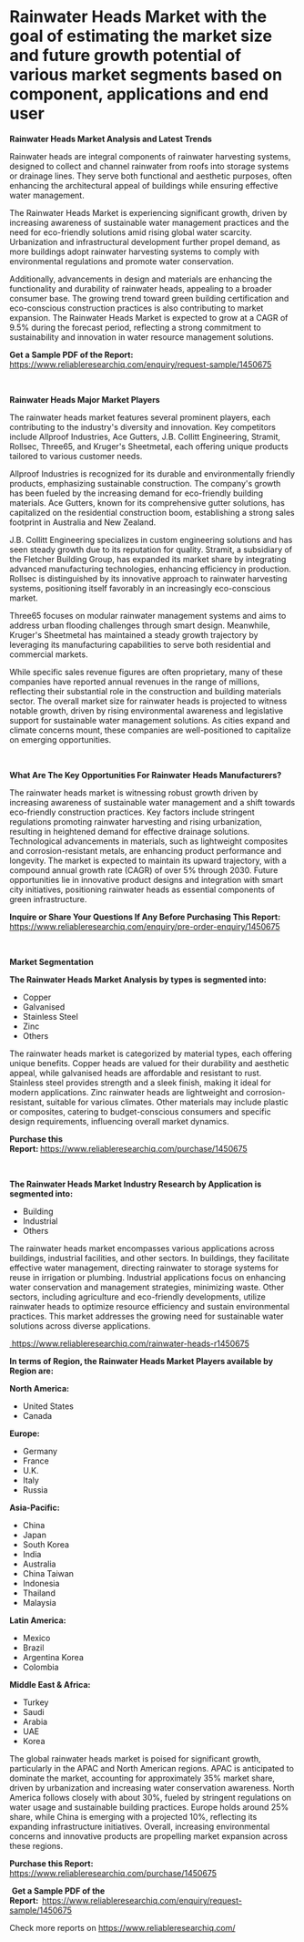 <p><h1>Rainwater Heads Market with the goal of estimating the market size and future growth potential of various market segments based on component, applications and end user</h1></p><p><strong>Rainwater Heads Market Analysis and Latest Trends</strong></p>
<p><p>Rainwater heads are integral components of rainwater harvesting systems, designed to collect and channel rainwater from roofs into storage systems or drainage lines. They serve both functional and aesthetic purposes, often enhancing the architectural appeal of buildings while ensuring effective water management. </p><p>The Rainwater Heads Market is experiencing significant growth, driven by increasing awareness of sustainable water management practices and the need for eco-friendly solutions amid rising global water scarcity. Urbanization and infrastructural development further propel demand, as more buildings adopt rainwater harvesting systems to comply with environmental regulations and promote water conservation. </p><p>Additionally, advancements in design and materials are enhancing the functionality and durability of rainwater heads, appealing to a broader consumer base. The growing trend toward green building certification and eco-conscious construction practices is also contributing to market expansion. The Rainwater Heads Market is expected to grow at a CAGR of 9.5% during the forecast period, reflecting a strong commitment to sustainability and innovation in water resource management solutions.</p></p>
<p><strong>Get a Sample PDF of the Report:&nbsp;</strong> <a href="https://www.reliableresearchiq.com/enquiry/request-sample/1450675?utm_campaign=2315&utm_medium=2&utm_source=Github&utm_content=ia&utm_term=11042025&utm_id=rainwater-heads">https://www.reliableresearchiq.com/enquiry/request-sample/1450675</a></p>
<p>&nbsp;</p>
<p><strong>Rainwater Heads Major Market Players</strong></p>
<p><p>The rainwater heads market features several prominent players, each contributing to the industry's diversity and innovation. Key competitors include Allproof Industries, Ace Gutters, J.B. Collitt Engineering, Stramit, Rollsec, Three65, and Kruger's Sheetmetal, each offering unique products tailored to various customer needs.</p><p>Allproof Industries is recognized for its durable and environmentally friendly products, emphasizing sustainable construction. The company's growth has been fueled by the increasing demand for eco-friendly building materials. Ace Gutters, known for its comprehensive gutter solutions, has capitalized on the residential construction boom, establishing a strong sales footprint in Australia and New Zealand.</p><p>J.B. Collitt Engineering specializes in custom engineering solutions and has seen steady growth due to its reputation for quality. Stramit, a subsidiary of the Fletcher Building Group, has expanded its market share by integrating advanced manufacturing technologies, enhancing efficiency in production. Rollsec is distinguished by its innovative approach to rainwater harvesting systems, positioning itself favorably in an increasingly eco-conscious market.</p><p>Three65 focuses on modular rainwater management systems and aims to address urban flooding challenges through smart design. Meanwhile, Kruger's Sheetmetal has maintained a steady growth trajectory by leveraging its manufacturing capabilities to serve both residential and commercial markets.</p><p>While specific sales revenue figures are often proprietary, many of these companies have reported annual revenues in the range of millions, reflecting their substantial role in the construction and building materials sector. The overall market size for rainwater heads is projected to witness notable growth, driven by rising environmental awareness and legislative support for sustainable water management solutions. As cities expand and climate concerns mount, these companies are well-positioned to capitalize on emerging opportunities.</p></p>
<p>&nbsp;</p>
<p><strong>What Are The Key Opportunities For Rainwater Heads Manufacturers?</strong></p>
<p><p>The rainwater heads market is witnessing robust growth driven by increasing awareness of sustainable water management and a shift towards eco-friendly construction practices. Key factors include stringent regulations promoting rainwater harvesting and rising urbanization, resulting in heightened demand for effective drainage solutions. Technological advancements in materials, such as lightweight composites and corrosion-resistant metals, are enhancing product performance and longevity. The market is expected to maintain its upward trajectory, with a compound annual growth rate (CAGR) of over 5% through 2030. Future opportunities lie in innovative product designs and integration with smart city initiatives, positioning rainwater heads as essential components of green infrastructure.</p></p>
<p><strong>Inquire or Share Your Questions If Any Before Purchasing This Report:</strong> <a href="https://www.reliableresearchiq.com/enquiry/pre-order-enquiry/1450675?utm_campaign=2315&utm_medium=2&utm_source=Github&utm_content=ia&utm_term=11042025&utm_id=rainwater-heads">https://www.reliableresearchiq.com/enquiry/pre-order-enquiry/1450675</a></p>
<p>&nbsp;</p>
<p><strong>Market Segmentation</strong></p>
<p><strong>The Rainwater Heads Market Analysis by types is segmented into:</strong></p>
<p><ul><li>Copper</li><li>Galvanised</li><li>Stainless Steel</li><li>Zinc</li><li>Others</li></ul></p>
<p><p>The rainwater heads market is categorized by material types, each offering unique benefits. Copper heads are valued for their durability and aesthetic appeal, while galvanised heads are affordable and resistant to rust. Stainless steel provides strength and a sleek finish, making it ideal for modern applications. Zinc rainwater heads are lightweight and corrosion-resistant, suitable for various climates. Other materials may include plastic or composites, catering to budget-conscious consumers and specific design requirements, influencing overall market dynamics.</p></p>
<p><strong>Purchase this Report:&nbsp;</strong><a href="https://www.reliableresearchiq.com/purchase/1450675?utm_campaign=2315&utm_medium=2&utm_source=Github&utm_content=ia&utm_term=11042025&utm_id=rainwater-heads">https://www.reliableresearchiq.com/purchase/1450675</a></p>
<p>&nbsp;</p>
<p><strong>The Rainwater Heads Market Industry Research by Application is segmented into:</strong></p>
<p><ul><li>Building</li><li>Industrial</li><li>Others</li></ul></p>
<p><p>The rainwater heads market encompasses various applications across buildings, industrial facilities, and other sectors. In buildings, they facilitate effective water management, directing rainwater to storage systems for reuse in irrigation or plumbing. Industrial applications focus on enhancing water conservation and management strategies, minimizing waste. Other sectors, including agriculture and eco-friendly developments, utilize rainwater heads to optimize resource efficiency and sustain environmental practices. This market addresses the growing need for sustainable water solutions across diverse applications.</p></p>
<p><a href="https://www.reliableresearchiq.com/rainwater-heads-r1450675?utm_campaign=2315&utm_medium=2&utm_source=Github&utm_content=ia&utm_term=11042025&utm_id=rainwater-heads">&nbsp;https://www.reliableresearchiq.com/rainwater-heads-r1450675</a></p>
<p><strong>In terms of Region, the Rainwater Heads Market Players available by Region are:</strong></p>
<p>
    <p> <strong> North America: </strong>
        <ul>
            <li>United States</li>
            <li>Canada</li>
        </ul>
        </p> 
    <p> <strong> Europe: </strong>
        <ul>
            <li>Germany</li>
            <li>France</li>
            <li>U.K.</li>
            <li>Italy</li>
            <li>Russia</li>
        </ul>
        </p> 
    <p> <strong> Asia-Pacific: </strong>
        <ul>
            <li>China</li>
            <li>Japan</li>
            <li>South Korea</li>
            <li>India</li>
            <li>Australia</li>
            <li>China Taiwan</li>
            <li>Indonesia</li>
            <li>Thailand</li>
            <li>Malaysia</li>
        </ul>
        </p> 
    <p> <strong> Latin America: </strong>
        <ul>
            <li>Mexico</li>
            <li>Brazil</li>
            <li>Argentina Korea</li>
            <li>Colombia</li>
        </ul>
        </p> 
    <p> <strong> Middle East & Africa: </strong>
        <ul>
            <li>Turkey</li>
            <li>Saudi</li>
            <li>Arabia</li>
            <li>UAE</li>
            <li>Korea</li>
        </ul>
    </p>
    </p>
<p><p>The global rainwater heads market is poised for significant growth, particularly in the APAC and North American regions. APAC is anticipated to dominate the market, accounting for approximately 35% market share, driven by urbanization and increasing water conservation awareness. North America follows closely with about 30%, fueled by stringent regulations on water usage and sustainable building practices. Europe holds around 25% share, while China is emerging with a projected 10%, reflecting its expanding infrastructure initiatives. Overall, increasing environmental concerns and innovative products are propelling market expansion across these regions.</p></p>
<p><strong>Purchase this Report: </strong><a href="https://www.reliableresearchiq.com/purchase/1450675?utm_campaign=2315&utm_medium=2&utm_source=Github&utm_content=ia&utm_term=11042025&utm_id=rainwater-heads">https://www.reliableresearchiq.com/purchase/1450675</a></p>
<p>&nbsp;<strong>Get a Sample PDF of the Report:&nbsp;&nbsp;</strong><a href="https://www.reliableresearchiq.com/enquiry/request-sample/1450675?utm_campaign=2315&utm_medium=2&utm_source=Github&utm_content=ia&utm_term=11042025&utm_id=rainwater-heads">https://www.reliableresearchiq.com/enquiry/request-sample/1450675</a></p>
<p><strong></strong></p>
<p>Check more reports on <a href="https://www.reliableresearchiq.com/?utm_campaign=2315&utm_medium=2&utm_source=Github&utm_content=ia&utm_term=11042025&utm_id=rainwater-heads">https://www.reliableresearchiq.com/</a></p>